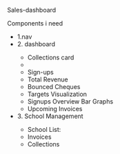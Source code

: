 Sales-dashboard

Components i need

<ul>
<li>1.nav</li>
<li>2. dashboard</li>
<ul>
<li>Collections card<li>
<li>Sign-ups</li>
<li>Total Revenue</li>
<li>Bounced Cheques</li>
<li>Targets Visualization</li>
<li>Signups Overview Bar Graphs</li>
<li>Upcoming Invoices</li>
</ul>

<li>3. School Management</li>
<ul>
<li>School List:</li>
<li>Invoices</li>
<li>Collections</li>


</ul>

</ul>